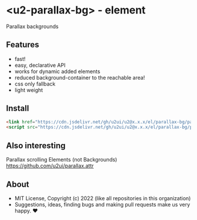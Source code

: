 # &lt;u2-parallax-bg&gt; - element
Parallax backgrounds

## Features

- fast!
- easy, declarative API
- works for dynamic added elements
- reduced background-container to the reachable area!
- css only fallback
- light weight

## Install

```html
<link href="https://cdn.jsdelivr.net/gh/u2ui/u2@x.x.x/el/parallax-bg/parallax-bg.min.css" rel=stylesheet>
<script src="https://cdn.jsdelivr.net/gh/u2ui/u2@x.x.x/el/parallax-bg/parallax-bg.min.js" type=module async></script>
```

## Also interesting

Parallax scrolling Elements (not Backgrounds)
https://github.com/u2ui/parallax.attr

## About

- MIT License, Copyright (c) 2022 <u2> (like all repositories in this organization) <br>
- Suggestions, ideas, finding bugs and making pull requests make us very happy. ♥

